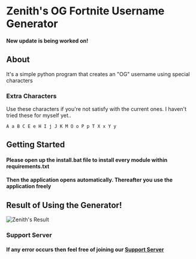 # Zenith's OG Fortnite Username Generator
#### New update is being worked on!
## About

It's a simple python program that creates an "OG" username using special characters

### Extra Characters
Use these characters if you're not satisfy with the current ones. I haven't tried these for myself yet..
```
А а В С Е е Н І ј Ј К М О о Р р Т Х х Ү у
```

## Getting Started

#### Please open up the install.bat file to install every module within requirements.txt
#### Then the application opens automatically. Thereafter you use the application freely


## Result of Using the Generator!

![Zenith's Result](https://media.discordapp.net/attachments/1131043505075126393/1183392880937672774/image.png?ex=65882b81&is=6575b681&hm=7e95cec0ddd8b0f0ff351960b6b9c6feef3b112d00f785581ad1756527a38a0b&=&format=webp&quality=lossless&width=653&height=268)

### Support Server
#### If any error occurs then feel free of joining our [Support Server](https://discord.gg/stWgVnBgHq)

